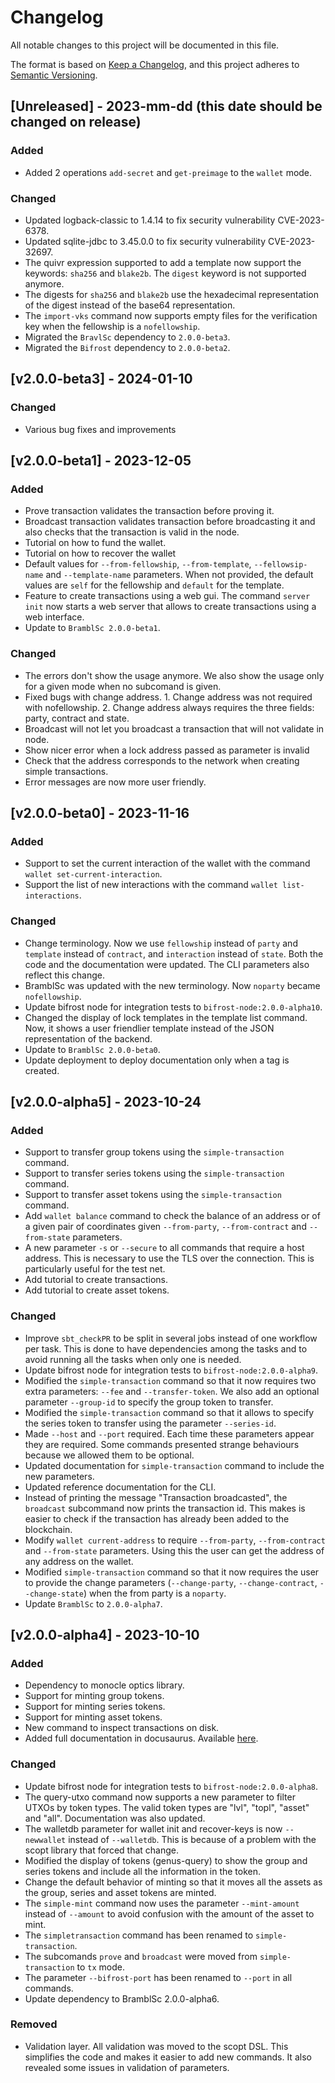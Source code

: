

# Changelog

All notable changes to this project will be documented in this file.

The format is based on [Keep a Changelog](https://keepachangelog.com/en/1.0.0/),
and this project adheres to [Semantic Versioning](https://semver.org/spec/v2.0.0.html).

## [Unreleased] - 2023-mm-dd (this date should be changed on release)

### Added

- Added 2 operations `add-secret` and `get-preimage` to the `wallet` mode.

### Changed

- Updated logback-classic to 1.4.14 to fix security vulnerability CVE-2023-6378.
- Updated sqlite-jdbc to 3.45.0.0 to fix security vulnerability CVE-2023-32697.
- The quivr expression supported to add a template now support the keywords: 
`sha256` and `blake2b`. The `digest` keyword is not supported anymore.
- The digests for `sha256` and `blake2b` use the hexadecimal representation of the
digest instead of the base64 representation.
- The `import-vks` command now supports empty files for the verification key when
the fellowship is a `nofellowship`.
- Migrated the `BravlSc` dependency to `2.0.0-beta3`.
- Migrated the `Bifrost` dependency to `2.0.0-beta2`.

## [v2.0.0-beta3] - 2024-01-10

### Changed

- Various bug fixes and improvements

## [v2.0.0-beta1] - 2023-12-05

### Added

- Prove transaction validates the transaction before proving it.
- Broadcast transaction validates transaction before broadcasting it and also
checks that the transaction is valid in the node. 
- Tutorial on how to fund the wallet.
- Tutorial on how to recover the wallet
- Default values for `--from-fellowship`, `--from-template`, `--fellowsip-name` 
and `--template-name` parameters. When not provided, the default values are
`self` for the fellowship and `default` for the template.
- Feature to create transactions using a web gui. The command `server init` now
starts a web server that allows to create transactions using a web interface.
- Update to `BramblSc 2.0.0-beta1`.

### Changed

- The errors don't show the usage anymore. We also show the usage only for
a given mode when no subcomand is given.
- Fixed bugs with change address. 1. Change address was not required with
nofellowship. 2. Change address always requires the three fields: party, contract
and state. 
- Broadcast will not let you broadcast a transaction that will not validate in
node.
- Show nicer error when a lock address passed as parameter is invalid
- Check that the address corresponds to the network when creating simple transactions.
- Error messages are now more user friendly.

## [v2.0.0-beta0] - 2023-11-16

### Added

- Support to set the current interaction of the wallet with the command
`wallet set-current-interaction`.
- Support the list of new interactions with the command `wallet list-interactions`.

### Changed

- Change terminology. Now we use `fellowship` instead of `party` and `template` instead of `contract`,
and `interaction` instead of `state`. Both the code and the documentation were updated.
The CLI parameters also reflect this change.
- BramblSc was updated with the new terminology. Now `noparty` became `nofellowship`.
- Update bifrost node for integration tests to `bifrost-node:2.0.0-alpha10`.
- Changed the display of lock templates in the template list command. Now, it
shows a user friendlier template instead of the JSON representation of the
backend.
- Update to `BramblSc 2.0.0-beta0`.
- Update deployment to deploy documentation only when a tag is created.

## [v2.0.0-alpha5] - 2023-10-24

### Added

- Support to transfer group tokens using the `simple-transaction` command.
- Support to transfer series tokens using the `simple-transaction` command.
- Support to transfer asset tokens using the `simple-transaction` command.
- Add `wallet balance` command to check the balance of an address or of a 
given pair of coordinates given `--from-party`, `--from-contract` and `--from-state` parameters. 
- A new parameter `-s` or `--secure` to all commands that require a host address.
This is necessary to use the TLS over the connection. This is particularly useful
for the test net.
- Add tutorial to create transactions.
- Add tutorial to create asset tokens.

### Changed

- Improve `sbt_checkPR` to be split in several jobs instead of one workflow per 
task. This is done to have dependencies among the tasks and to avoid running
all the tasks when only one is needed.
- Update bifrost node for integration tests to `bifrost-node:2.0.0-alpha9`.
- Modified the `simple-transaction` command so that it now requires two extra parameters: `--fee` and `--transfer-token`. We also add
an optional parameter `--group-id` to specify the group token to transfer.
- Modified the `simple-transaction` command so that it allows to specify the series token to transfer using the parameter `--series-id`.
- Made `--host` and `--port` required. Each time these parameters appear they are required. Some commands presented strange behaviours
because we allowed them to be optional.
- Updated documentation for `simple-transaction` command to include the new parameters.
- Updated reference documentation for the CLI.
- Instead of printing the message "Transaction broadcasted", the `broadcast` 
subcommand now prints the transaction id. This makes is easier to check
if the transaction has already been added to the blockchain. 
- Modify `wallet current-address` to require `--from-party`, `--from-contract` and `--from-state` parameters.
Using this the user can get the address of any address on the wallet.
- Modified `simple-transaction` command so that it now requires the user
to provide the change parameters (`--change-party`, `--change-contract`, `--change-state`)
when the from party is a `noparty`. 
- Update `BramblSc` to `2.0.0-alpha7`.

## [v2.0.0-alpha4] - 2023-10-10
### Added

- Dependency to monocle optics library.
- Support for minting group tokens.
- Support for minting series tokens.
- Support for minting asset tokens.
- New command to inspect transactions on disk.
- Added full documentation in docusaurus. Available [here](https://topl.github.io/brambl-cli).

### Changed

- Update bifrost node for integration tests to `bifrost-node:2.0.0-alpha8`.
- The query-utxo command now supports a new parameter to filter UTXOs by token
types. The valid token types are "lvl", "topl", "asset" and "all". Documentation
was also updated.
- The walletdb parameter for wallet init and recover-keys is now `--newwallet` 
instead of `--walletdb`.
This is because of a problem with the scopt library that forced that change.
- Modified the display of tokens (genus-query) to show the group and series 
tokens and include all the information in the token.
- Change the default behavior of minting so that it moves all the assets as
the group, series and asset tokens are minted.
- The `simple-mint` command now uses the parameter `--mint-amount` instead of
`--amount` to avoid confusion with the amount of the asset to mint.
- The `simpletransaction` command has been renamed to `simple-transaction`.
- The subcomands `prove` and `broadcast` were moved from `simple-transaction`
to `tx` mode.
- The parameter `--bifrost-port` has been renamed to `--port` in all commands. 
- Update dependency to BramblSc 2.0.0-alpha6.

### Removed

- Validation layer. All validation was moved to the scopt DSL. This simplifies
the code and makes it easier to add new commands. It also revealed some issues
in validation of parameters.